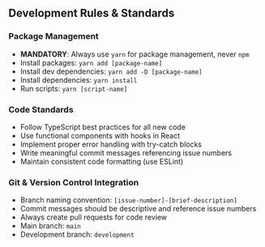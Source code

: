 ## Development Rules & Standards

### Package Management

- **MANDATORY**: Always use `yarn` for package management, never `npm`
- Install packages: `yarn add [package-name]`
- Install dev dependencies: `yarn add -D [package-name]`
- Install dependencies: `yarn install`
- Run scripts: `yarn [script-name]`

### Code Standards

- Follow TypeScript best practices for all new code
- Use functional components with hooks in React
- Implement proper error handling with try-catch blocks
- Write meaningful commit messages referencing issue numbers
- Maintain consistent code formatting (use ESLint)

### Git & Version Control Integration

- Branch naming convention: `[issue-number]-[brief-description]`
- Commit messages should be descriptive and reference issue numbers
- Always create pull requests for code review
- Main branch: `main`
- Development branch: `development`
